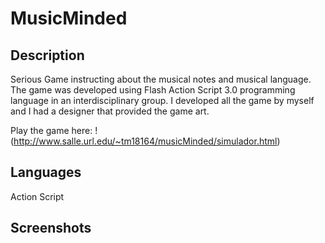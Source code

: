 # MusicMinded

## Description

Serious Game instructing about the musical notes and musical language.
The game was developed using Flash Action Script 3.0 programming language in
an interdisciplinary group. I developed all the game by myself and I had a designer that provided
the game art.

Play the game here: !(http://www.salle.url.edu/~tm18164/musicMinded/simulador.html)

## Languages

Action Script

## Screenshots

